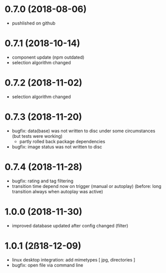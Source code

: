 # 0.7.0 (2018-08-06)
- pushlished on github

# 0.7.1 (2018-10-14)
- component update (npm outdated)
- selection algorithm changed

# 0.7.2 (2018-11-02)
- selection algorithm changed

# 0.7.3 (2018-11-20)
- bugfix: data(base) was not written to disc under some circumstances (but tests were working)
	- partly rolled back package dependencies
- bugfix: image status was not written to disc

# 0.7.4 (2018-11-28)
- bugfix: rating and tag filtering
- transition time depend now on trigger (manual or autoplay)
  (before: long transition always when autoplay was active)

# 1.0.0 (2018-11-30)
- improved database updated after config changed (filter)

# 1.0.1 (2ß18-12-09)
- linux desktop integration: add mimetypes [ jpg, directories ]
- bugfix: open file via command line
